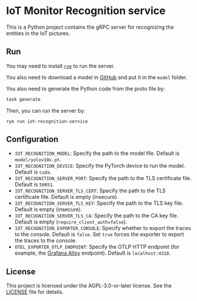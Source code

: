 # IoT Monitor Recognition service

This is a Python project contains the gRPC server for recognizing the entities in the IoT pictures.

## Run

You may need to install [`rye`](https://rye-up.com) to run the server.

You also need to download a model in [GitHub](https://github.com/THU-MIG/yolov10/tree/main?tab=readme-ov-file#performance) and put it in the `model` folder.

You also need to generate the Python code from the proto file by:

```sh
task generate
```

Then, you can run the server by:

```rye
rye run iot-recognition-service
```

## Configuration

- `IOT_RECOGNITION_MODEL`: Specify the path to the model file. Default is `model/yolov10x.pt`.
- `IOT_RECOGNITION_DEVICE`: Specify the PyTorch device to run the model. Default is `cuda`.
- `IOT_RECOGNITION_SERVER_PORT`: Specify the path to the TLS certificate file. Default is `50051`.
- `IOT_RECOGNITION_SERVER_TLS_CERT`: Specify the path to the TLS certificate file. Default is empty (insecure).
- `IOT_RECOGNITION_SERVER_TLS_KEY`: Specify the path to the TLS key file. Default is empty (insecure).
- `IOT_RECOGNITION_SERVER_TLS_CA`: Specify the path to the CA key file. Default is empty (`require_client_auth=false`).
- `IOT_RECOGNITION_EXPORTER_CONSOLE`: Specify whether to export the traces to the console. Default is `false`. Set `true` forces the exporter to export the traces to the console.
- `OTEL_EXPORTER_OTLP_ENDPOINT`: Specify the OTLP HTTP endpoint (for example, the [Grafana Alloy](https://grafana.com/oss/alloy-opentelemetry-collector/) endpoint). Default is `localhost:4318`.

## License

This project is licensed under the AGPL-3.0-or-later license. See the [LICENSE](./LICENSE) file for details.

